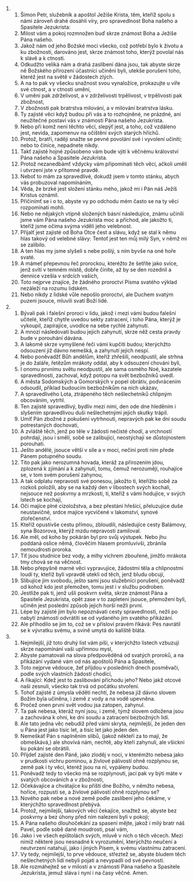 <ol>
  <li>
    <ol>
      <li>Šimon Petr, služebník a apoštol Ježíše Krista, těm, kteříž spolu s námi zároveň drahé dosáhli víry, pro spravedlnost Boha našeho a Spasitele Jezukrista:</li>
      <li>Milost vám a pokoj rozmnožen buď skrze známost Boha a Ježíše Pána našeho.</li>
      <li>Jakož nám od jeho Božské moci všecko, což potřebí bylo k životu a ku zbožnosti, darováno jest, skrze známost toho, kterýž povolal nás k slávě a k ctnosti.</li>
      <li>Odkudžto veliká nám a drahá zaslíbení dána jsou, tak abyste skrze ně Božského přirození účastníci učiněni byli, utekše porušení toho, kteréž jest na světě v žádostech zlých.</li>
      <li>A na to pak vy všecku snažnost svou vynaložíce, prokazujte u víře své ctnost, a v ctnosti umění,</li>
      <li>V umění pak zdrželivost, a v zdrželivosti trpělivost, v trpělivosti pak zbožnost,</li>
      <li>V zbožnosti pak bratrstva milování, a v milování bratrstva lásku.</li>
      <li>Ty zajisté věci když budou při vás a to rozhojněné, ne prázdné, ani neužitečné postaví vás v známosti Pána našeho Jezukrista.</li>
      <li>Nebo při komž není těchto věcí, slepýť jest, a toho, což vzdáleno jest, nevida, zapomenuv na očištění svých starých hříchů.</li>
      <li>Protož, bratří, raději snažte se pevné povolání své i vyvolení učiniti; nebo to činíce, nepadnete nikdy.</li>
      <li>Takť zajisté hojné způsobeno vám bude vjití k věčnému království Pána našeho a Spasitele Jezukrista.</li>
      <li>Protož nezanedbámť vždycky vám připomínati těch věcí, ačkoli umělí i utvrzení jste v přítomné pravdě.</li>
      <li>Neboť to mám za spravedlivé, dokudž jsem v tomto stánku, abych vás probuzoval napomínáním,</li>
      <li>Věda, že brzké jest složení stánku mého, jakož mi i Pán náš Ježíš Kristus oznámil.</li>
      <li>Přičinímť se i o to, abyste vy po odchodu mém často se na ty věci rozpomínati mohli.</li>
      <li>Nebo ne nějakých vtipně složených básní následujíce, známu učinili jsme vám Pána našeho Jezukrista moc a příchod, ale jakožto ti, kteříž jsme očima svýma viděli jeho velebnost.</li>
      <li>Přijalť jest zajisté od Boha Otce čest a slávu, když se stal k němu hlas takový od velebné slávy: Tentoť jest ten můj milý Syn, v němž mi se zalíbilo.</li>
      <li>A ten hlas my jsme slyšeli s nebe pošlý, s ním byvše na oné hoře svaté.</li>
      <li>A mámeť přepevnou řeč prorockou, kteréžto že šetříte jako svíce, jenž svítí v temném místě, dobře činíte, až by se den rozednil a dennice vzešla v srdcích vašich,</li>
      <li>Toto nejprve znajíce, že žádného proroctví Písma svatého výklad nezáleží na rozumu lidském.</li>
      <li>Nebo nikdy z lidské vůle nepošlo proroctví, ale Duchem svatým puzeni jsouce, mluvili svatí Boží lidé.</li>
    </ol>
  </li>
  <li>
    <ol>
      <li>Bývali pak i falešní proroci v lidu, jakož i mezi vámi budou falešní učitelé, kteříž chytře uvedou sekty zatracení, i toho Pána, kterýž je vykoupil, zapírajíce, uvodíce na sebe rychlé zahynutí.</li>
      <li>A mnozí následovati budou jejich zahynutí, skrze něž cesta pravdy bude v porouhání dávána.</li>
      <li>A lakomě skrze vymyšlené řeči vámi kupčiti budou; kterýchžto odsouzení již dávno nemešká, a zahynutí jejich nespí.</li>
      <li>Nebo poněvadžť Bůh andělům, kteříž zhřešili, neodpustil, ale strhna je do žaláře, řetězům mrákoty oddal, aby k odsouzení chováni byli,</li>
      <li>I onomu prvnímu světu neodpustil, ale sama osmého Noé, kazatele spravedlnosti, zachoval, když potopu na svět bezbožníků uvedl.</li>
      <li>A města Sodomských a Gomorských v popel obrátiv, podvrácením odsoudil, příklad budoucím bezbožníkům na nich ukázav,</li>
      <li>A spravedlivého Lota, ztrápeného těch nešlechetníků chlipným obcováním, vytrhl.</li>
      <li>Ten zajisté spravedlivý, bydliv mezi nimi, den ode dne hleděním i slyšením spravedlivou duši nešlechetnými jejich skutky trápil.</li>
      <li>Umíť Pán zbožné z pokušení vytrhnouti, nepravých pak ke dni soudu potrestaných dochovati,</li>
      <li>A zvláště těch, jenž po těle v žádosti nečisté chodí, a vrchností pohrdají, jsou i smělí, sobě se zalibující, neostýchají se důstojnostem porouhati.</li>
      <li>Ješto andělé, jsouce větší v síle a v moci, nečiní proti nim přede Pánem potupného soudu.</li>
      <li>Tito pak jako nerozumná hovada, kteráž za přirozením jdou, zplozená k zjímání a k zahynutí, tomu, čemuž nerozumějí, rouhajíce se, v tom svém porušení zahynou,</li>
      <li>A tak odplatu nepravosti své ponesou, jakožto ti, kteřížto sobě za rozkoš položili, aby se na každý den v libostech svých kochali, nejsouce než poskvrny a mrzkosti, ti, kteříž s vámi hodujíce, v svých lstech se kochají,</li>
      <li>Oči majíce plné cizoložstva, a bez přestání hřešící, přeluzujíce duše neustavičné, srdce majíce vycvičené v lakomství, synové zlořečenství.</li>
      <li>Kteříž opustivše cestu přímou, zbloudili, následujíce cesty Balámovy, syna Bozorova, kterýž mzdu nepravosti zamiloval.</li>
      <li>Ale měl, od koho by pokárán byl pro svůj výstupek. Nebo jhu poddaná oslice němá, člověčím hlasem promluvivši, zbránila nemoudrosti proroka.</li>
      <li>Tiť jsou studnice bez vody, a mlhy vichrem zbouřené, jimžťo mrákota tmy chová se na věčnost.</li>
      <li>Nebo přepyšně marné věci vypravujíce, žádostmi těla a chlipnostmi loudí ty, kteříž byli vpravdě utekli od těch, jenž bludu obcují,</li>
      <li>Slibujíce jim svobodu, ješto sami jsou služebníci porušení, poněvadž od kohož kdo jest přemožen, tomu jest i v službu podroben.</li>
      <li>Jestliže pak ti, jenž ušli poskvrn světa, skrze známost Pána a Spasitele Jezukrista, opět zase v to zapleteni jsouce, přemoženi byli, učiněn jest poslední způsob jejich horší nežli první.</li>
      <li>Lépe by zajisté jim bylo nepoznávati cesty spravedlnosti, nežli po nabytí známosti odvrátiti se od vydaného jim svatého přikázání.</li>
      <li>Ale přihodilo se jim to, což se v přísloví pravém říkává: Pes navrátil se k vývratku svému, a svině umytá do kaliště bláta.</li>
    </ol>
  </li>
  <li>
    <ol>
      <li>Nejmilejší, již toto druhý list vám píši, v kterýchžto listech vzbuzuji skrze napomínání vaši upřímnou mysl,</li>
      <li>Abyste pamatovali na slova předpověděná od svatých proroků, a na přikázání vydané vám od nás apoštolů Pána a Spasitele,</li>
      <li>Toto nejprve vědouce, žeť přijdou v posledních dnech posměvači, podle svých vlastních žádostí chodící,</li>
      <li>A říkající: Kdež jest to zaslibování příchodu jeho? Nebo jakž otcové naši zesnuli, všecko tak trvá od počátku stvoření.</li>
      <li>Tohoť zajisté z úmysla věděti nechtí, že nebesa již dávno slovem Božím byla učiněna, i země z vody a na vodě upevněna.</li>
      <li>Pročež onen první svět vodou jsa zatopen, zahynul.</li>
      <li>Ta pak nebesa, kteráž nyní jsou, i země, týmž slovem odložena jsou a zachována k ohni, ke dni soudu a zatracení bezbožných lidí.</li>
      <li>Ale tato jedna věc nebudiž před vámi skryta, nejmilejší, že jeden den u Pána jest jako tisíc let, a tisíc let jako jeden den.</li>
      <li>Nemeškáť Pán s naplněním slibů, (jakož někteří za to mají, že obmeškává,) ale shovívá nám, nechtě, aby kteří zahynuli, ale všickni ku pokání se obrátili.</li>
      <li>Přijdeť zajisté den Páně, jako zloděj v noci, v kterémžto nebesa jako v prudkosti vichru pominou, a živlové pálivostí ohně rozplynou se, země pak i ty věci, kteréž jsou na ní, vypáleny budou.</li>
      <li>Poněvadž tedy to všecko má se rozplynouti, jací pak vy býti máte v svatých obcováních a v zbožnosti,</li>
      <li>Očekávajíce a chvátajíce ku příští dne Božího, v němžto nebesa, hoříce, rozpustí se, a živlové pálivostí ohně rozplynou se?</li>
      <li>Nového pak nebe a nové země podle zaslíbení jeho čekáme, v kterýchžto spravedlnost přebývá.</li>
      <li>Protož, nejmilejší, takových věcí čekajíce, snažtež se, abyste bez poskvrny a bez úhony před ním nalezeni byli v pokoji;</li>
      <li>A Pána našeho dlouhočekání za spasení mějte, jakož i milý bratr náš Pavel, podle sobě dané moudrosti, psal vám,</li>
      <li>Jako i ve všech epištolách svých, mluvě v nich o těch věcech. Mezi nimiž některé jsou nesnadné k vyrozumění, kterýchžto neučení a neutvrzení natahují, jako i jiných Písem, k svému vlastnímu zatracení.</li>
      <li>Vy tedy, nejmilejší, to prve vědouce, střeztež se, abyste bludem těch nešlechetných lidí nebyli pojati a nevypadli od své pevnosti.</li>
      <li>Ale rozmáhejtež se v milosti a v známosti Pána našeho a Spasitele Jezukrista, jemuž sláva i nyní i na časy věčné. Amen.</li>
    </ol>
  </li>
</ol>